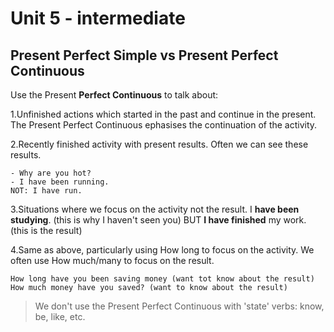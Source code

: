 # Unit 5 - intermediate

## Present Perfect Simple vs Present Perfect Continuous
Use the Present **Perfect Continuous** to talk about:

1.Unfinished actions which started in the past and continue in the present. The Present Perfect Continuous ephasises the continuation of the activity.

2.Recently finished activity with present results. Often we can see these results.
```
- Why are you hot?
- I have been running.
NOT: I have run.
```
3.Situations where we focus on the activity not the result. I **have been studying**. (this is why I haven't seen you) BUT **I have finished** my work. (this is the result)

4.Same as above, particularly using How long to focus on the activity.  We often use How much/many to focus on the result.
```
How long have you been saving money (want tot know about the result)
How much money have you saved? (want to know about the result)
```
> We don't use the Present Perfect Continuous with 'state' verbs: know, be, like, etc.
